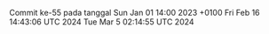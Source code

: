 Commit ke-55 pada tanggal Sun Jan 01 14:00 2023 +0100
Fri Feb 16 14:43:06 UTC 2024
Tue Mar  5 02:14:55 UTC 2024
